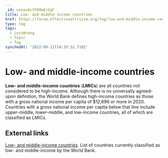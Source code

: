 ```yaml
---
_id: uxoyvActFbMwEcGqF
title: Low- and middle-income countries
href: https://forum.effectivealtruism.org/tag/low-and-middle-income-countries
type: tag
tags:
  - LessWrong
  - Topic
  - Tag
synchedAt: '2022-09-11T14:33:31.718Z'
---
```

# Low- and middle-income countries

**Low- and middle-income countries** (**LMICs**) are all countries not considered to be high-income. Although there is no universally agreed-upon definition, the World Bank defines high-income countries as those with a gross national income per capita of $12,696 or more in 2020. Countries with a gross national income per capita below that line include upper-middle, lower-middle, and low-income countries, all of which are classified as LMICs.

External links
--------------

[Low- and middle-income countries](https://data.worldbank.org/country/XO). List of countries currently classified as low- and middle-income by the World Bank.